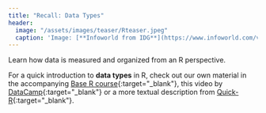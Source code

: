 ```yaml
---
title: "Recall: Data Types"
header:
  image: "/assets/images/teaser/Rteaser.jpeg"
  caption: 'Image: [**Infoworld from IDG**](https://www.infoworld.com/video/series/8563/do-more-with-r){:target="_blank"}'
---
```


Learn how data is measured and organized from an R perspective.



For a quick introduction to **data types** in R, check out our own material in the accompanying 
[Base R course](https://geomoer.github.io/moer-base-r/unit02/unit02-01_Intro.html){:target="_blank"},
this video by [DataCamp](https://www.youtube.com/watch?v=hxlHQ2AtLUk){:target="_blank"} 
or a more textual description from [Quick-R](https://www.statmethods.net/input/datatypes.html){:target="_blank"}.
